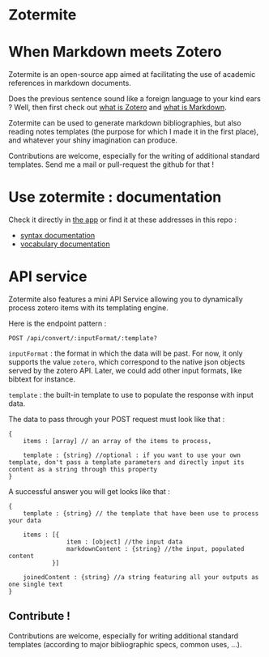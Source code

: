 Zotermite
============
# When Markdown meets Zotero


Zotermite is an open-source app aimed at facilitating the use of academic references in markdown documents.

Does the previous sentence sound like a foreign language to your kind ears ? Well, then first check out [what is Zotero](https://www.zotero.org/) and [what is Markdown](https://help.github.com/articles/about-writing-and-formatting-on-github/).

Zotermite can be used to generate markdown bibliographies, but also reading notes templates (the purpose for which I made it in the first place), and whatever your shiny imagination can produce.

Contributions are welcome, especially for the writing of additional standard templates. Send me a mail or pull-request the github for that !

# Use zotermite : documentation

Check it directly in [the app](https://zotermite.herokuapp.com) or find it at these addresses in this repo :

* [syntax documentation](https://github.com/robindemourat/zotermite/blob/master/client/assets/markdown/syntax-help.md)
* [vocabulary documentation](https://github.com/robindemourat/zotermite/blob/master/server/models/models.json)

# API service

Zotermite also features a mini API Service allowing you to dynamically process zotero items with its templating engine.

Here is the endpoint pattern :
```
POST /api/convert/:inputFormat/:template?
```

``inputFormat`` : the format in which the data will be past. For now, it only supports the value ``zotero``, which correspond to the native json objects served by the zotero API. Later, we could add other input formats, like bibtext for instance.

``template`` : the built-in template to use to populate the response with input data.

The data to pass through your POST request must look like that :

```
{
    items : [array] // an array of the items to process,
    
    template : {string} //optional : if you want to use your own template, don't pass a template parameters and directly input its content as a string through this property
}
```

A successful answer you will get looks like that :

```
{
    template : {string} // the template that have been use to process your data

    items : [{
                item : [object] //the input data
                markdownContent : {string} //the input, populated content
            }]

    joinedContent : {string} //a string featuring all your outputs as one single text
}
```

## Contribute !

Contributions are welcome, especially for writing additional standard templates (according to major bibliographic specs, common uses, ...).
